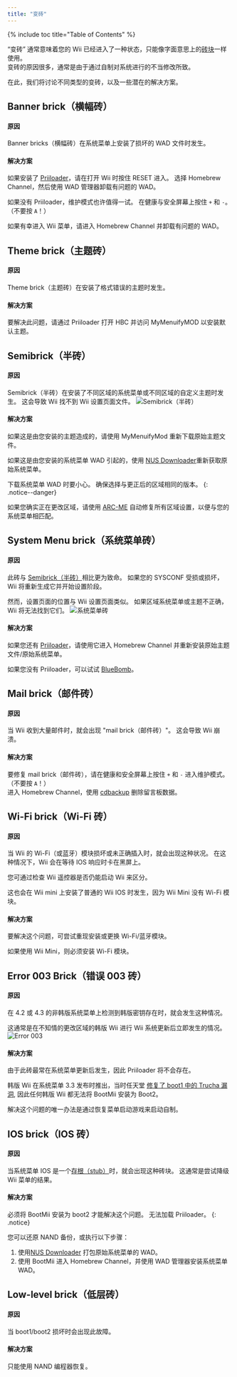 ```yaml
---
title: "变砖"
---
```


{% include toc title="Table of Contents" %}

“变砖” 通常意味着您的 Wii 已经进入了一种状态，只能像字面意思上的[砖块](https://wikipedia.org/wiki/Brick)一样使用。 <br> 变砖的原因很多，通常是由于通过自制对系统进行的不当修改所致。

在此，我们将讨论不同类型的变砖，以及一些潜在的解决方案。

## Banner brick（横幅砖）

#### 原因
Banner bricks（横幅砖）在系统菜单上安装了损坏的 WAD 文件时发生。

#### 解决方案
如果安装了 [Priiloader](priiloader)，请在打开 Wii 时按住 RESET 进入。 选择 Homebrew Channel，然后使用 WAD 管理器卸载有问题的 WAD。

如果没有 Priiloader，维护模式也许值得一试。 在健康与安全屏幕上按住 `+` 和 `-`。 （不要按 `A`！）

如果有幸进入 Wii 菜单，请进入 Homebrew Channel 并卸载有问题的 WAD。

## Theme brick（主题砖）

#### 原因
Theme brick（主题砖）在安装了格式错误的主题时发生。

#### 解决方案
要解决此问题，请通过 Priiloader 打开 HBC 并访问 MyMenuifyMOD 以安装默认主题。

## Semibrick（半砖）

#### 原因
Semibrick（半砖）在安装了不同区域的系统菜单或不同区域的自定义主题时发生。 这会导致 Wii 找不到 Wii 设置页面文件。 ![Semibrick（半砖）](/images/bricks/semibrick.png)

#### 解决方案
如果这是由您安装的主题造成的，请使用 MyMenuifyMod 重新下载原始主题文件。

如果这是由您安装的系统菜单 WAD 引起的，使用 [NUS Downloader](https://wiibrew.org/wiki/NUSD)重新获取原始系统菜单。

下载系统菜单 WAD 时要小心。 确保选择与更正后的区域相同的版本。
{: .notice--danger}

如果您确实正在更改区域，请使用 [ARC-ME](https://github.com/modmii/Any-Region-Changer-ModMii-Edition/releases) 自动修复所有区域设置，以便与您的系统菜单相匹配。

## System Menu brick（系统菜单砖）

#### 原因
此砖与 [Semibrick（半砖）](#semibrick)相比更为致命。 如果您的 SYSCONF 受损或损坏，Wii 将重新生成它并开始设置阶段。

然而，设置页面的位置与 Wii 设置页面类似。 如果区域系统菜单或主题不正确，Wii 将无法找到它们。 ![系统菜单砖](/images/bricks/sysmenu-brick.png)

#### 解决方案

如果您还有 [Priiloader](priiloader)，请使用它进入 Homebrew Channel 并重新安装原始主题文件/原始系统菜单。

如果您没有 Priiloader，可以试试 [BlueBomb](bluebomb)。

## Mail brick（邮件砖）

#### 原因
当 Wii 收到大量邮件时，就会出现 "mail brick（邮件砖）"。 这会导致 Wii 崩溃。

#### 解决方案
要修复 mail brick（邮件砖），请在健康和安全屏幕上按住 `+` 和 `-` 进入维护模式。 （不要按 `A`！） <br> 进入 Homebrew Channel，使用 [cdbackup](https://oscwii.org/library/app/cdbackup) 删除留言板数据。

## Wi-Fi brick（Wi-Fi 砖）

#### 原因
当 Wii 的 Wi-Fi（或蓝牙）模块损坏或未正确插入时，就会出现这种状况。 在这种情况下，Wii 会在等待 IOS 响应时卡在黑屏上。

您可通过检查 Wii 遥控器是否仍能启动 Wii 来区分。

这也会在 Wii mini 上安装了普通的 Wii IOS 时发生，因为 Wii Mini 没有 Wi-Fi 模块。

#### 解决方案
要解决这个问题，可尝试重现安装或更换 Wi-Fi/蓝牙模块。

如果使用 Wii Mini，则必须安装 Wi-Fi 模块。

## Error 003 Brick（错误 003 砖）

#### 原因

在 4.2 或 4.3 的非韩版系统菜单上检测到韩版密钥存在时，就会发生这种情况。

这通常是在不知情的更改区域的韩版 Wii 进行 Wii 系统更新后立即发生的情况。 ![Error 003](/images/bricks/error-003.png)

#### 解决方案

由于此砖最常在系统菜单更新后发生，因此 Priiloader 将不会存在。

韩版 Wii 在系统菜单 3.3 发布时推出，当时任天堂 [修复了 boot1 中的 Trucha 漏洞](https://wiibrew.org/wiki/3.3#Changes), 因此任何韩版 Wii 都无法将 BootMii 安装为 Boot2。

解决这个问题的唯一办法是通过恢复菜单启动游戏来启动自制。

## IOS brick（IOS 砖）

#### 原因
当系统菜单 IOS 是一个[存根（stub）](http://wiibrew.org/wiki/Stub_IOS)时，就会出现这种砖块。 这通常是尝试降级 Wii 菜单的结果。

#### 解决方案
必须将 BootMii 安装为 boot2 才能解决这个问题。 无法加载 Priiloader。
{: .notice}

您可以还原 NAND 备份，或执行以下步骤：

1. 使用[NUS Downloader](https://wiibrew.org/wiki/NUSD) 打包原始系统菜单的 WAD。
1. 使用 BootMii 进入 Homebrew Channel，并使用 WAD 管理器安装系统菜单 WAD。


## Low-level brick（低层砖）

#### 原因
当 boot1/boot2 损坏时会出现此故障。

#### 解决方案
只能使用 NAND 编程器恢复。
